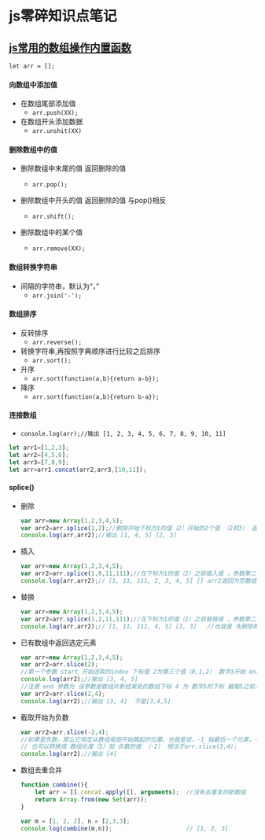 # js零碎知识点笔记
## [js常用的数组操作内置函数](https://www.cnblogs.com/hellozg/p/7193648.html)

`let arr = [];`

#### 向数组中添加值

- 在数组尾部添加值
  - `arr.push(XX);`
- 在数组开头添加数据
  - `arr.unshit(XX)`

#### 删除数组中的值

- 删除数组中末尾的值 返回删除的值

  - `arr.pop();`

- 删除数组中开头的值 返回删除的值 与pop()相反

  - `arr.shift();`

- 删除数组中的某个值

  - `arr.remove(XX);`


#### 数组转换字符串

- 间隔的字符串，默认为“，”
  - `arr.join('-');`

#### 数组排序

- 反转排序
  - `arr.reverse();`
- 转换字符串,再按照字典顺序进行比较之后排序
  - `arr.sort();`
- 升序
  - `arr.sort(function(a,b){return a-b});`
- 降序
  - `arr.sort(function(a,b){return b-a});`

#### 连接数组

- `console.log(arr);//输出 [1, 2, 3, 4, 5, 6, 7, 8, 9, 10, 11]`

```js
let arr1=[1,2,3];
let arr2=[4,5,6];
let arr3=[7,8,9];
let arr=arr1.concat(arr2,arr3,[10,11]);
```

#### splice()

- 删除

  ```js
  var arr=new Array(1,2,3,4,5);
  var arr2=arr.splice(1,2);//删除开始下标为1的值（2）开始的2个值 （2和3） 返回删除的值
  console.log(arr,arr2);//输出 [1, 4, 5] [2, 3]
  ```

- 插入

  ```js
  var arr=new Array(1,2,3,4,5);
  var arr2=arr.splice(1,0,11,111);//在下标为1的值（2）之前插入值 ，参数第二个为0不删除，插入11,111
  console.log(arr,arr2);// [1, 11, 111, 2, 3, 4, 5] [] arr2返回为空数组 因为不删除
  ```

- 替换

  ```js
  var arr=new Array(1,2,3,4,5);
  var arr2=arr.splice(1,2,11,111);//在下标为1的值（2）之前替换值 ，参数第二个为2删除2个值，再插入11,111
  console.log(arr,arr2);// [1, 11, 111, 4, 5] [2, 3]   //也就是 先删除再添加
  ```

- 已有数组中返回选定元素

  ```js
  var arr=new Array(1,2,3,4,5);
  var arr2=arr.slice(2);
  //第一个参数 start 开始选取的index 下标值 2为第三个值（0,1,2） 数字3开始 end 为可选 默认为到数组的末尾
  console.log(arr2);//输出 [3, 4, 5]
  //注意 end 参数为 该参数是数组片断结束处的数组下标 4 为 数字5的下标 截取5之前，也可以理成截取到end-1
  var arr2=arr.slice(2,4);
  console.log(arr2);//输出 [3, 4]  不是[3,4,5]
  ```

  

- 截取开始为负数

  ```js
  var arr2=arr.slice(-2,4);
  //如果是负数，那么它规定从数组尾部开始算起的位置。也就是说，-1 指最后一个元素，-2 指倒数第二个元素，以此类推。
  // 也可以转换成 数组长度（5）加 负数的值 （-2） 相当于arr.slice(3,4);
  console.log(arr2);//输出 [4]
  ```

- 数组去重合并

  ```js
  function combine(){ 
      let arr = [].concat.apply([], arguments);  //没有去重复的新数组 
      return Array.from(new Set(arr));
  } 
  
  var m = [1, 2, 2], n = [2,3,3]; 
  console.log(combine(m,n));                     // [1, 2, 3]
  ```

  
